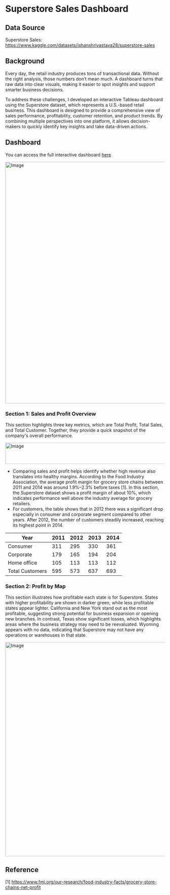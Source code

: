 # Superstore Sales Dashboard

## Data Source
Superstore Sales: https://www.kaggle.com/datasets/ishanshrivastava28/superstore-sales

## Background

Every day, the retail industry produces tons of transactional data. Without the right analysis, those numbers don’t mean much. A dashboard turns that raw data into clear visuals, making it easier to spot insights and support smarter business decisions.

To address these challenges, I developed an interactive Tableau dashboard using the Superstore dataset, which represents a U.S.-based retail business. This dashboard is designed to provide a comprehensive view of sales performance, profitability, customer retention, and product trends. By combining multiple perspectives into one platform, it allows decision-makers to quickly identify key insights and take data-driven actions.

## Dashboard

You can access the full interactive dashboard [here](https://public.tableau.com/app/profile/evelyn.lo5792/viz/Portofolio1_17127575164480/Dashboard1)

<img width="1386" height="760" alt="Image" src="https://github.com/user-attachments/assets/107a84d3-6f93-4ab6-bb68-c24346f9b009" />

### Section 1: Sales and Profit Overview

This section highlights three key metrics, which are Total Profit, Total Sales, and Total Customer. Together, they provide a quick snapshot of the company's overall performance.

<img width="1204" height="67" alt="Image" src="https://github.com/user-attachments/assets/8058acff-6be6-41f1-b96a-f2b2b94ab04d" />

-  Comparing sales and profit helps identify whether high revenue also translates into healthy margins. According to the Food Industry Association, the average profit margin for grocery store chains between 2011 and 2014 was around 1.9%–2.3% before taxes [1]. In this section, the Superstore dataset shows a profit margin of about 10%, which indicates performance well above the industry average for grocery retailers.
- For customers, the table shows that in 2012 there was a significant drop especially in consumer and corporate segment compared to other years. After 2012, the number of customers steadily increased, reaching its highest point in 2014.


| Year | 2011 | 2012 | 2013 | 2014 | 
| ----- | -- | -- | -- | -- | 
| Consumer | 311 | 295 | 330 | 361 |
| Corporate | 179 | 165 | 194 | 204 |
| Home office | 105 | 113 | 113 | 112 |
| Total Customers | 595 | 573 | 637 | 693 |


### Section 2: Profit by Map

This section illustrates how profitable each state is for Superstore. States with higher profitability are shown in darker green, while less profitable states appear lighter. California and New York stand out as the most profitable, suggesting strong potential for business expansion or opening new branches. In contrast, Texas show significant losses, which highlights areas where the business strategy may need to be reevaluated. Wyoming appears with no data, indicating that Superstore may not have any operations or warehouses in that state.

<img width="1243" height="674" alt="Image" src="https://github.com/user-attachments/assets/0805442f-3961-46dc-851e-738fd6041a2a" />


## Reference
[1] https://www.fmi.org/our-research/food-industry-facts/grocery-store-chains-net-profit
